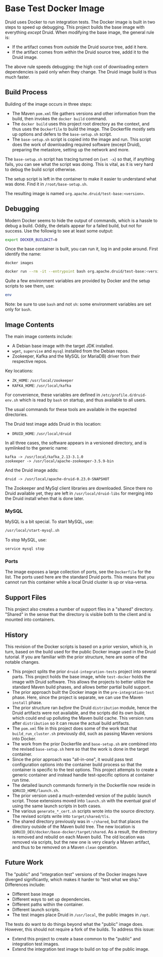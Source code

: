 # Base Test Docker Image

Druid uses Docker to run integration tests. The Docker image is built in two steps
to speed up debugging. This project builds the base image with everything *except*
Druid. When modifying the base image, the general rule is:

* If the artifact comes from *outside* the Druid source tree, add it here.
* If the artifact comes from *within* the Druid source tree, addd it to the
Druid image.

The above rule speeds debugging: the high cost of downloading extern dependencies
is paid only when they change. The Druid image build is thus much faster.

## Build Process

Building of the image occurs in three steps:

* The Maven `pom.xml` file gathers versions and other information from the build,
  then invokes the `docker build` command.
* The `docker build` uses this project root directory as the context, and thus
  uses the `Dockerfile` to build the image. The Dockerfile mostly sets up options
  and defers to the `base-setup.sh` script.
* The `base-setup.sh` script is copied into the image and run. This script does
  the work of downloading required software (except Druid), preparing the metastore,
  setting up the network and more.

The `base-setup.sh` script has tracing turned on (`set -x`) so that, if anything
fails, you can see what the script was doing. This is vital, as it is very hard
to debug the build script otherwise.

The setup script is left in the container to make it easier to understand what
was done. Find it in `/root/base-setup.sh`.

The resulting image is named `org.apache.druid/test-base:<version>`.

## Debugging

Modern Docker seems to hide the output of commands, which is a hassle to debug
a build. Oddly, the details appear for a failed build, but not for success.
Use the followig to see at least some output:

```bash
export DOCKER_BUILDKIT=0
```

Once the base container is built, you can run it, log in and poke around. First
identify the name:

```
docker images
```

```bash
docker run --rm -it --entrypoint bash org.apache.druid/test-base:<version>
```

Quite a few environment variables are provided by Docker and the setup scripts
to see them, use:

```bash
env
```

Note: be sure to use `bash` and not `sh`: some environment variables
are set only for `bash`.

## Image Contents

The main image contents include:

* A Debian base image with the target JDK installed.
* `wget`, `supervise` and `mysql` installed from the Debian repos.
* Zookeeper, Kafka and the MySQL (or MariaDB) driver from their respective
  repos.

Key locations:

* `ZK_HOME`: `/usr/local/zookeeper`
* `KAFKA_HOME`: `/usr/local/kafka`

For convenience, these variables are defined in `/etc/profile.d/druid-env.sh`
which is read by `bash` on startup, and thus available to all users.

The usual commands for these tools are available in the expected
directories.

The Druid test image adds Druid in this location:

* `DRUID_HOME`: `/usr/local/druid`

In all three cases, the software appears in a versioned directory, and is
symlinked to the generic name:

```text
kafka -> /usr/local/kafka_2.13-3.1.0
zookeeper -> /usr/local/apache-zookeeper-3.5.9-bin
```

And the Druid image adds:

```text
druid -> /usr/local/apache-druid-0.23.0-SNAPSHOT
```

The Zookeeper and MySql client libraries are downloaded. Since there no Druid
available yet, they are left in `/usr/local/druid-libs` for merging into the
Druid install when that is done later.

### MySQL

MySQL is a bit special. To start MySQL, use:

```bash
/usr/local/start-mysql.sh
```

To stop MySQL, use:

```bash
service mysql stop
```
### Ports

The image exposes a large collection of ports, see the `Dockerfile` for the list.
The ports used here are the standard Druid ports. This means that you cannot run
this container while a local Druid cluster is up or visa-versa.

## Support Files

This project also creates a number of support files in a "shared" directory. "Shared"
in the sense that the directory is visible both to the client and is mounted into
containers.

## History

This revision of the Docker scripts is based on a prior version, which is, in turn, based on
the build used for the public Docker image used in the Druid tutorial. If you are familiar
with the prior structure, here are some of the notable changes.

* This project splits the prior `druid-integration-tests` project into several parts. This
  project holds the base image, while `test-docker` holds the image with Druid software.
  This allows the projects to better utilize the standard Maven build phases, and allows
  better partial build support.
* The prior approach built the Docker image in the `pre-integration-test` phase. Here, since
  the project is separate, we can use the Maven `install` phase.
* The prior structure ran *before* the Druid `distribution` module, hence the Druid artifacts
  were not available, and the scripts did its own build, which could end up polluting the
  Maven build cache. This version runs after `distribution` so it can reuse the actual build
  artifacts.
* The `pom.xml` file in this project does some of the work that that `build_run_cluster.sh`
  previously did, such as passing Maven versions into Docker.
* The work from the prior Dockerfile and `base-setup.sh` are combined into the revised
  `base-setup.sh` here so that the work is done in the target container.
* Since the prior approach was "all-in-one", it would pass test configuration options into
  the container build process so that the container is specific to the test options. This
  project attempts to create a generic container and instead handle test-specific options
  at container run time.
* The detailed launch commands formerly in the Dockerfile now reside in
  `$DRUID_HOME/launch.sh`.
* The prior version used a much-extended version of the public launch script. Those
  extensions moved into `launch.sh` with the eventual goal of using the same launch
  scripts in both cases.
* The various `generate_*_cert.sh` scripts wrote into the source directory. The revised
  scripts write into `target/shared/tls`.
* The shared directory previously was in `~/shared`, but that places the directory outside
  of the Maven build tree. The new location is `$DRUID_DEV/docker/base-docker/target/shared`.
  As a result, the directory is removed and rebuild on each Maven build. The old location was
  removed via scripts, but the new one is very clearly a Maven artifact, and thus to be
  removed on a Maven `clean` operation.

## Future Work

The "public" and "integration test" versions of the Docker images have diverged significantly,
which makes it harder to "test what we ship." Differences include:

* Different base image
* Different ways to set up dependencies.
* Different paths within the container.
* Different launch scripts.
* The test images place Druid in `/usr/local`, the public images in `/opt`.

The tests do want to do things beyond what the "public" image does. However, this should
not require a fork of the builds. To address this issue:

* Extend this project to create a base common to the "public" and integration test images.
* Extend the integration test image to build on top of the public image.
